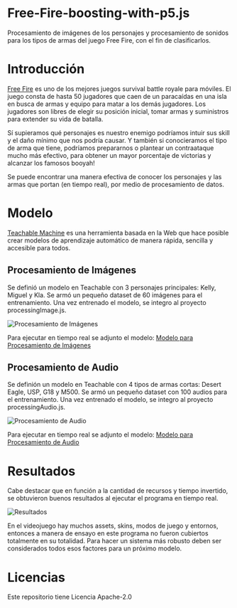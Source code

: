 # Free-Fire-boosting-with-p5.js
Procesamiento de imágenes de los personajes y procesamiento de sonidos para los tipos de armas del juego Free Fire, con el fin de clasificarlos. 

# Introducción

[Free Fire](https://ffsoporte.garena.com/hc/es-419) es uno de los mejores juegos survival battle royale para móviles.
El juego consta de hasta 50 jugadores que caen de un paracaídas en una isla en busca de armas y equipo para matar a los demás jugadores. Los jugadores son libres de elegir su posición inicial, tomar armas y suministros para extender su vida de batalla. 

Sí supieramos qué personajes es nuestro enemigo podríamos intuir sus skill y el daño mínimo que nos podría causar. Y también si conocieramos el tipo de arma que tiene, podríamos prepararnos o plantear un contraataque mucho más efectivo, para obtener un mayor porcentaje de victorias y alcanzar los famosos booyah!

Se puede encontrar una manera efectiva de conocer los personajes y las armas que portan (en tiempo real), por medio de procesamiento de datos.

# Modelo

[Teachable Machine](https://teachablemachine.withgoogle.com/) es una herramienta basada en la Web que hace posible crear modelos de aprendizaje automático de manera rápida, sencilla y accesible para todos.

## Procesamiento de Imágenes

Se definió un modelo en Teachable con 3 personajes principales: Kelly, Miguel y Kla. Se armó un pequeño dataset de 60 imágenes para el entrenamiento. Una vez entrenado el modelo, se integro al proyecto processingImage.js.

![Procesamiento de Imágenes](https://github.com/cabustillo13/Free-Fire-boosting-with-Tensorflow.js/blob/main/ModeloAssets/Resultados/resultados0.png)

Para ejecutar en tiempo real se adjunto el modelo: [Modelo para Procesamiento de Imágenes](https://teachablemachine.withgoogle.com/models/o40lbRfVd/)

## Procesamiento de Audio

Se definión un modelo en Teachable con 4 tipos de armas cortas: Desert Eagle, USP, G18 y M500. Se armó un pequeño dataset con 100 audios para el entrenamiento. Una vez entrenado el modelo, se integro al proyecto processingAudio.js.

![Procesamiento de Audio](https://github.com/cabustillo13/Free-Fire-boosting-with-Tensorflow.js/blob/main/ModeloAssets/Resultados/resultados2.png)

Para ejecutar en tiempo real se adjunto el modelo: [Modelo para Procesamiento de Audio](https://teachablemachine.withgoogle.com/models/_gYqCit1X/)

# Resultados

Cabe destacar que en función a la cantidad de recursos y tiempo invertido, se obtuvieron buenos resultados al ejecutar el programa en tiempo real.

![Resultados](https://github.com/cabustillo13/Free-Fire-boosting-with-Tensorflow.js/blob/main/ModeloAssets/Resultados/resultados.png)

En el videojuego hay muchos assets, skins, modos de juego y entornos, entonces a manera de ensayo en este programa no fueron cubiertos totalmente en su totalidad. Para hacer un sistema más robusto deben ser considerados todos esos factores para un próximo modelo.

# Licencias

Este repositorio tiene Licencia Apache-2.0
